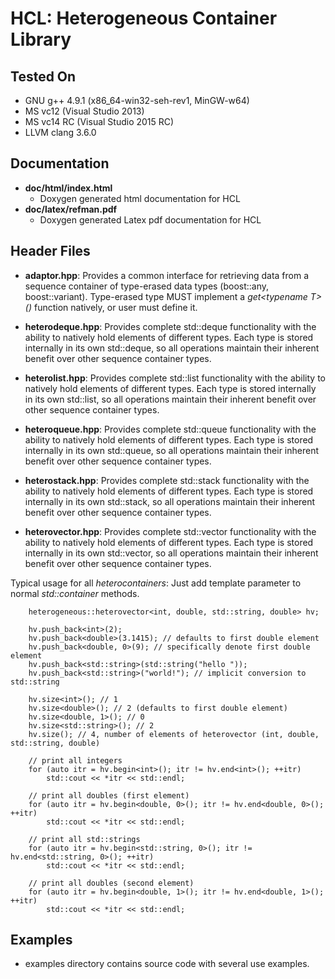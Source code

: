 # HCL: Heterogeneous Container Library

## Tested On
* GNU g++ 4.9.1 (x86_64-win32-seh-rev1, MinGW-w64)
* MS vc12 (Visual Studio 2013)
* MS vc14 RC (Visual Studio 2015 RC)
* LLVM clang 3.6.0


## Documentation

* **doc/html/index.html**
    * Doxygen generated html documentation for HCL
* **doc/latex/refman.pdf**
    * Doxygen generated Latex pdf documentation for HCL


## Header Files
* **adaptor.hpp**:
   Provides a common interface for retrieving data from a sequence
   container of type-erased data types (boost::any, boost::variant).
   Type-erased type MUST implement a *get\<typename T\>()* function natively,
   or user must define it.

* **heterodeque.hpp**:
   Provides complete std::deque functionality with the ability to natively
   hold elements of different types.  Each type is stored internally in its
   own std::deque, so all operations maintain their inherent benefit over other
   sequence container types.

* **heterolist.hpp**:
   Provides complete std::list functionality with the ability to natively
   hold elements of different types.  Each type is stored internally in its
   own std::list, so all operations maintain their inherent benefit over other
   sequence container types.

* **heteroqueue.hpp**:
   Provides complete std::queue functionality with the ability to natively
   hold elements of different types.  Each type is stored internally in its
   own std::queue, so all operations maintain their inherent benefit over other
   sequence container types.

* **heterostack.hpp**:
   Provides complete std::stack functionality with the ability to natively
   hold elements of different types.  Each type is stored internally in its
   own std::stack, so all operations maintain their inherent benefit over other
   sequence container types.

* **heterovector.hpp**:
   Provides complete std::vector functionality with the ability to natively
   hold elements of different types.  Each type is stored internally in its
   own std::vector, so all operations maintain their inherent benefit over other
   sequence container types.

Typical usage for all *heterocontainers*:
     Just add template parameter to normal *std::container* methods.

        heterogeneous::heterovector<int, double, std::string, double> hv;

        hv.push_back<int>(2);
        hv.push_back<double>(3.1415); // defaults to first double element
        hv.push_back<double, 0>(9); // specifically denote first double element
        hv.push_back<std::string>(std::string("hello "));
        hv.push_back<std::string>("world!"); // implicit conversion to std::string

        hv.size<int>(); // 1
        hv.size<double>(); // 2 (defaults to first double element)
        hv.size<double, 1>(); // 0
        hv.size<std::string>(); // 2
        hv.size(); // 4, number of elements of heterovector (int, double, std::string, double)

        // print all integers
        for (auto itr = hv.begin<int>(); itr != hv.end<int>(); ++itr)
            std::cout << *itr << std::endl;

        // print all doubles (first element)
        for (auto itr = hv.begin<double, 0>(); itr != hv.end<double, 0>(); ++itr)
            std::cout << *itr << std::endl;

        // print all std::strings
        for (auto itr = hv.begin<std::string, 0>(); itr != hv.end<std::string, 0>(); ++itr)
            std::cout << *itr << std::endl;

        // print all doubles (second element)
        for (auto itr = hv.begin<double, 1>(); itr != hv.end<double, 1>(); ++itr)
            std::cout << *itr << std::endl;


## Examples
* examples directory contains source code with several use examples.
